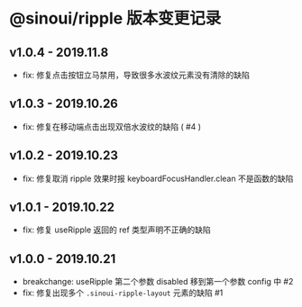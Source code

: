 # @sinoui/ripple 版本变更记录

## v1.0.4 - 2019.11.8

- fix: 修复点击按钮立马禁用，导致很多水波纹元素没有清除的缺陷

## v1.0.3 - 2019.10.26

- fix: 修复在移动端点击出现双倍水波纹的缺陷 ( #4 )

## v1.0.2 - 2019.10.23

- fix: 修复取消 ripple 效果时报 keyboardFocusHandler.clean 不是函数的缺陷

## v1.0.1 - 2019.10.22

- fix: 修复 useRipple 返回的 ref 类型声明不正确的缺陷

## v1.0.0 - 2019.10.21

- breakchange: useRipple 第二个参数 disabled 移到第一个参数 config 中 #2
- fix: 修复出现多个 `.sinoui-ripple-layout` 元素的缺陷 #1
